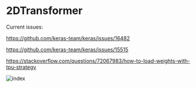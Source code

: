 # 2DTransformer

Current issues: 

https://github.com/keras-team/keras/issues/16482

https://github.com/keras-team/keras/issues/15515

https://stackoverflow.com/questions/72067983/how-to-load-weights-with-tpu-strategy


![index](https://user-images.githubusercontent.com/36921178/166150997-ff4f36b8-9f9c-445c-aed3-6be1dde30a00.jpeg)
